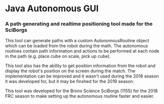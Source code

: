 # Java Autonomous GUI

### A path generating and realtime positioning tool made for the SciBorgs

This tool can generate paths with a custom AutonomousRoutine object which can
be loaded from the robot during the math. The autonomous routines contain path
information and actions to be performed at each node in the path (e.g. place
cube on scale, pick up cube).

This tool also has the ability to get position information from the robot and
display the robot's position on the screen during the match. The implementation
can be improved and it wasn't used during the 2018 season it was developed for,
but it may be finshed for the 2019 season.

This tool was developed for the Bronx Science SciBorgs (1155) for the 2018 FRC
season to make setting up the autonomous routine faster and easier.